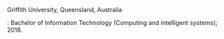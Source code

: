 
Griffith University, Queensland, Australia

: Bachelor of Information Technology (Computing and intelligent systems); 2018.

